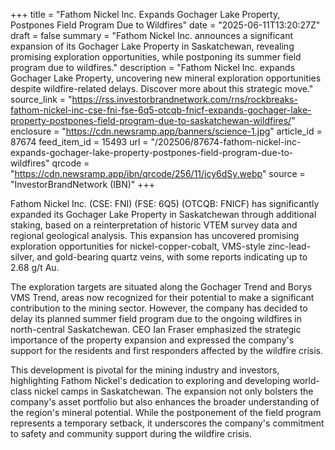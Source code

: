 +++
title = "Fathom Nickel Inc. Expands Gochager Lake Property, Postpones Field Program Due to Wildfires"
date = "2025-06-11T13:20:27Z"
draft = false
summary = "Fathom Nickel Inc. announces a significant expansion of its Gochager Lake Property in Saskatchewan, revealing promising exploration opportunities, while postponing its summer field program due to wildfires."
description = "Fathom Nickel Inc. expands Gochager Lake Property, uncovering new mineral exploration opportunities despite wildfire-related delays. Discover more about this strategic move."
source_link = "https://rss.investorbrandnetwork.com/rns/rockbreaks-fathom-nickel-inc-cse-fni-fse-6q5-otcqb-fnicf-expands-gochager-lake-property-postpones-field-program-due-to-saskatchewan-wildfires/"
enclosure = "https://cdn.newsramp.app/banners/science-1.jpg"
article_id = 87674
feed_item_id = 15493
url = "/202506/87674-fathom-nickel-inc-expands-gochager-lake-property-postpones-field-program-due-to-wildfires"
qrcode = "https://cdn.newsramp.app/ibn/qrcode/256/11/icy6dSy.webp"
source = "InvestorBrandNetwork (IBN)"
+++

<p>Fathom Nickel Inc. (CSE: FNI) (FSE: 6Q5) (OTCQB: FNICF) has significantly expanded its Gochager Lake Property in Saskatchewan through additional staking, based on a reinterpretation of historic VTEM survey data and regional geological analysis. This expansion has uncovered promising exploration opportunities for nickel-copper-cobalt, VMS-style zinc-lead-silver, and gold-bearing quartz veins, with some reports indicating up to 2.68 g/t Au.</p><p>The exploration targets are situated along the Gochager Trend and Borys VMS Trend, areas now recognized for their potential to make a significant contribution to the mining sector. However, the company has decided to delay its planned summer field program due to the ongoing wildfires in north-central Saskatchewan. CEO Ian Fraser emphasized the strategic importance of the property expansion and expressed the company's support for the residents and first responders affected by the wildfire crisis.</p><p>This development is pivotal for the mining industry and investors, highlighting Fathom Nickel's dedication to exploring and developing world-class nickel camps in Saskatchewan. The expansion not only bolsters the company's asset portfolio but also enhances the broader understanding of the region's mineral potential. While the postponement of the field program represents a temporary setback, it underscores the company's commitment to safety and community support during the wildfire crisis.</p>